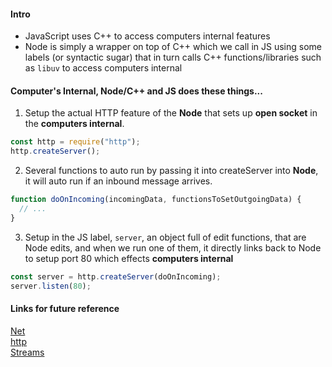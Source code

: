 #### Intro

- JavaScript uses C++ to access computers internal features
- Node is simply a wrapper on top of C++ which we call in JS using some labels (or syntactic sugar) that in turn calls C++ functions/libraries such as
  `libuv` to access computers internal

#### Computer's Internal, Node/C++ and JS does these things...

1. Setup the actual HTTP feature of the **Node** that sets up **open socket** in the **computers internal**.

```javascript
const http = require("http");
http.createServer();
```

2. Several functions to auto run by passing it into createServer into **Node**, it will auto run if an inbound message arrives.

```javascript
function doOnIncoming(incomingData, functionsToSetOutgoingData) {
  // ...
}
```

3. Setup in the JS label, `server`, an object full of edit functions, that are Node edits, and when we run one of them, it directly links back to Node to setup port 80 which effects **computers internal**

```javascript
const server = http.createServer(doOnIncoming);
server.listen(80);
```

#### Links for future reference

[Net](https://nodejs.org/api/net.html#net_server_listen)  
[http](https://nodejs.org/api/http.html#http_http_createserver_options_requestlistener)  
[Streams](https://nodejs.org/api/stream.html#stream_types_of_streams)
